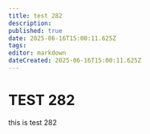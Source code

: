 ```yaml
---
title: test 282
description: 
published: true
date: 2025-06-16T15:00:11.625Z
tags: 
editor: markdown
dateCreated: 2025-06-16T15:00:11.625Z
---
```


# TEST 282
this is test 282
